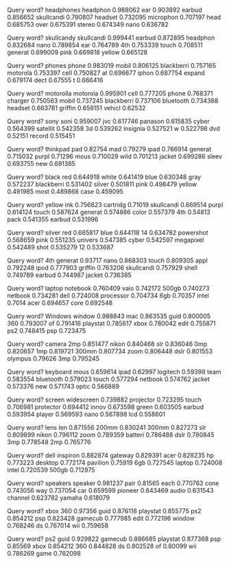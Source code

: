 Query word? headphones
headphon 0.988062
ear 0.903892
earbud 0.856652
skullcandi 0.790807
headset 0.732095
microphon 0.707197
head 0.685753
over 0.675391
stereo 0.674349
nano 0.636782

Query word? skullcandy
skullcandi 0.999441
earbud 0.872895
headphon 0.832684
nano 0.789854
ear 0.764789
4th 0.753339
touch 0.708511
generat 0.699009
pink 0.669818
yellow 0.665128

Query word? phones
phone 0.983019
mobil 0.806125
blackberri 0.757165
motorola 0.753397
cell 0.750827
at 0.696677
iphon 0.687754
expand 0.679174
dect 0.67555
t 0.666416

Query word? motorolla
motorola 0.995901
cell 0.777205
phone 0.768371
charger 0.750563
mobil 0.737245
blackberri 0.737106
bluetooth 0.734388
headset 0.663781
griffin 0.658151
vehicl 0.62532

Query word? sony
soni 0.959007
jvc 0.617746
panason 0.615835
cyber 0.564399
satellit 0.542358
3d 0.539262
insignia 0.527521
w 0.522798
dvd 0.52151
record 0.515451

Query word? thinkpad
pad 0.82754
mad 0.79279
ipad 0.766914
generat 0.715032
purpl 0.71296
mous 0.710029
wild 0.701213
jacket 0.699286
sleev 0.693755
new 0.691385

Query word? black
red 0.644918
white 0.641419
blue 0.630348
gray 0.572237
blackberri 0.531402
silver 0.501811
pink 0.498479
yellow 0.491985
most 0.489868
case 0.459095

Query word? yellow
ink 0.756823
cartridg 0.71019
skullcandi 0.669514
purpl 0.614124
touch 0.587624
generat 0.574886
color 0.557379
4th 0.54813
pack 0.541355
earbud 0.531996

Query word? silver
red 0.665817
blue 0.644118
14 0.634782
powershot 0.568659
pink 0.551235
univers 0.547385
cyber 0.542597
megapixel 0.542489
shot 0.535279
12 0.533687

Query word? 4th
generat 0.93717
nano 0.868303
touch 0.809305
appl 0.792248
ipod 0.777903
griffin 0.763206
skullcandi 0.757929
shell 0.749789
earbud 0.744987
jacket 0.736385

Query word? laptop
notebook 0.760409
vaio 0.742172
500gb 0.740273
netbook 0.734281
dell 0.724008
processor 0.704734
6gb 0.70357
intel 0.7014
acer 0.694657
core 0.692548


Query word? Windows
window 0.988843
mac 0.863535
guid 0.800005
360 0.793007
of 0.791416
playstat 0.785617
xbox 0.780042
edit 0.755871
ps2 0.748415
psp 0.723475

Query word? camera
2mp 0.851477
nikon 0.840468
slr 0.836046
0mp 0.820657
1mp 0.819721
300mm 0.807734
zoom 0.806448
dslr 0.801553
olympus 0.79626
3mp 0.795245

Query word? keyboard
mous 0.659614
ipad 0.62997
logitech 0.59398
team 0.583554
bluetooth 0.579023
touch 0.577294
netbook 0.574762
jacket 0.573376
new 0.571743
optic 0.566889

Query word? screen
widescreen 0.739882
projector 0.723295
touch 0.706981
protector 0.694412
innov 0.673598
green 0.603505
earbud 0.593954
player 0.569593
nano 0.567898
lcd 0.558601

Query word? lens
len 0.871556
200mm 0.830241
300mm 0.827273
slr 0.809899
nikon 0.796112
zoom 0.789359
batteri 0.786488
dslr 0.780845
3mp 0.778548
2mp 0.765776

Query word? dell
inspiron 0.882874
gateway 0.829391
acer 0.828235
hp 0.773223
desktop 0.772174
pavilion 0.75919
6gb 0.727545
laptop 0.724008
intel 0.720539
500gb 0.712975

Query word? speakers
speaker 0.981237
pair 0.81565
each 0.770763
cone 0.743056
way 0.737054
car 0.659599
pioneer 0.643469
audio 0.631543
channel 0.623782
yamaha 0.618079

Query word? xbox
360 0.97356
guid 0.876118
playstat 0.855775
ps2 0.854212
psp 0.823428
gamecub 0.777985
edit 0.772196
window 0.768246
ds 0.767014
wii 0.759658

Query word? ps2
guid 0.929822
gamecub 0.886685
playstat 0.877368
psp 0.85569
xbox 0.854212
360 0.844828
ds 0.802528
of 0.80099
wii 0.786269
game 0.762098